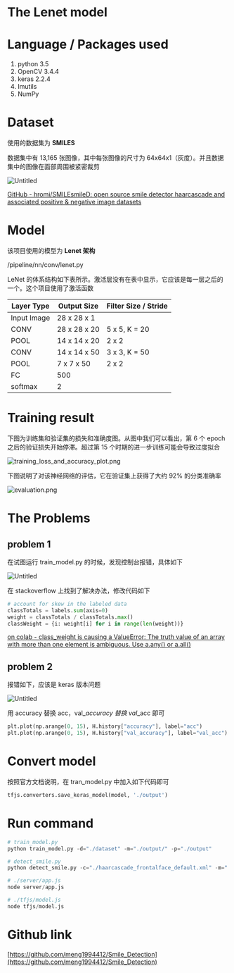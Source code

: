 # The Lenet model

# **Language / Packages used**

1. python 3.5
2. OpenCV 3.4.4
3. keras 2.2.4
4. Imutils
5. NumPy

# Dataset

使用的数据集为 **SMILES**

数据集中有 13,165 张图像，其中每张图像的尺寸为 64x64x1（灰度）。并且数据集中的图像在面部周围被紧密裁剪

![Untitled](<The%20selected%20model%20(temporary)%2004d8f369a97e40af8cda015f62195017/Untitled.png>)

[GitHub - hromi/SMILEsmileD: open source smile detector haarcascade and associated positive & negative image datasets](https://github.com/hromi/SMILEsmileD)

# Model

该项目使用的模型为 **Lenet 架构**

/pipeline/nn/conv/lenet.py

LeNet 的体系结构如下表所示。激活层没有在表中显示，它应该是每一层之后的一个。这个项目使用了激活函数

| Layer Type  | Output Size  | Filter Size / Stride |
| ----------- | ------------ | -------------------- |
| Input Image | 28 x 28 x 1  |                      |
| CONV        | 28 x 28 x 20 | 5 x 5, K = 20        |
| POOL        | 14 x 14 x 20 | 2 x 2                |
| CONV        | 14 x 14 x 50 | 3 x 3, K = 50        |
| POOL        | 7 x 7 x 50   | 2 x 2                |
| FC          | 500          |                      |
| softmax     | 2            |                      |

# Training result

下图为训练集和验证集的损失和准确度图。从图中我们可以看出，第 6 个 epoch 之后的验证损失开始停滞。超过第 15 个时期的进一步训练可能会导致过度拟合

![training_loss_and_accuracy_plot.png](<The%20selected%20model%20(temporary)%2004d8f369a97e40af8cda015f62195017/training_loss_and_accuracy_plot.png>)

下图说明了对该神经网络的评估，它在验证集上获得了大约 92% 的分类准确率

![evaluation.png](<The%20selected%20model%20(temporary)%2004d8f369a97e40af8cda015f62195017/evaluation.png>)

# The Problems

## problem 1

在试图运行 train_model.py 的时候，发现控制台报错，具体如下

![Untitled](<The%20selected%20model%20(temporary)%2004d8f369a97e40af8cda015f62195017/Untitled%201.png>)

在 stackoverflow 上找到了解决办法，修改代码如下

```python
# account for skew in the labeled data
classTotals = labels.sum(axis=0)
weight = classTotals / classTotals.max()
classWeight = {i: weight[i] for i in range(len(weight))}
```

[on colab - class_weight is causing a ValueError: The truth value of an array with more than one element is ambiguous. Use a.any() or a.all()](https://stackoverflow.com/questions/61261907/on-colab-class-weight-is-causing-a-valueerror-the-truth-value-of-an-array-wit)

## problem 2

报错如下，应该是 keras 版本问题

![Untitled](<The%20selected%20model%20(temporary)%2004d8f369a97e40af8cda015f62195017/Untitled%202.png>)

用 accuracy 替换 acc，val\__accuracy 替换 val_\_acc 即可

```python
plt.plot(np.arange(0, 15), H.history["accuracy"], label="acc")
plt.plot(np.arange(0, 15), H.history["val_accuracy"], label="val_acc")
```

# Convert model

按照官方文档说明，在 tran_model.py 中加入如下代码即可

```python
tfjs.converters.save_keras_model(model, './output')
```

# Run command

```python
# train_model.py
python train_model.py -d="./dataset" -m="./output/" -p="./output"

# detect_smile.py
python detect_smile.py -c="./haarcascade_frontalface_default.xml" -m="./output/lenet.hdf5"

# ./server/app.js
node server/app.js

# ./tfjs/model.js
node tfjs/model.js
```

# Github link

[https://github.com/meng1994412/Smile_Detection](https://github.com/meng1994412/Smile_Detection)
